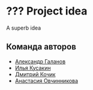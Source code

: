 # ??? Project idea

A superb idea

## Команда авторов

- [Александр Галанов](https://github.com/AlexStanchenko)
- [Илья Кусакин](https://github.com/IlyaKusakin)
- [Дмитрий Кочик](https://github.com/dakochik)
- [Анастасия Овчинникова](https://github.com/ytken)
